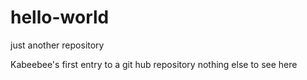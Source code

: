 # hello-world
just another repository

Kabeebee's first entry to a git hub repository
nothing else to see here
